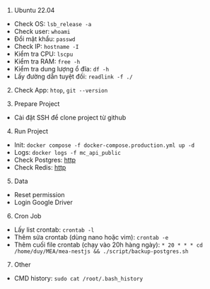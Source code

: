 1. Ubuntu 22.04
- Check OS: `lsb_release -a`
- Check user: `whoami`
- Đổi mật khẩu: `passwd`
- Check IP: `hostname -I`
- Kiểm tra CPU: `lscpu`
- Kiểm tra RAM: `free -h`
- Kiểm tra dung lượng ổ đĩa: `df -h`
- Lấy đường dẫn tuyệt đối: `readlink -f ./`

2. Check App: `htop`, `git --version`

3. Prepare Project
- Cài đặt SSH để clone project từ github

4. Run Project
- Init: `docker compose -f docker-compose.production.yml up -d`
- Logs: `docker logs -f mc_api_public`
- Check Postgres: [http](http://ip.ip.ip.ip:23080)
- Check Redis: [http](http://ip.ip.ip.ip:25540)

5. Data
- Reset permission
- Login Google Driver

6. Cron Job
- Lấy list crontab: `crontab -l`
- Thêm sửa crontab (dùng nano hoặc vim): `crontab -e`
- Thêm cuối file crontab (chạy vào 20h hàng ngày): `* 20 * * * cd /home/duy/MEA/mea-nestjs && ./script/backup-postgres.sh`
7. Other
- CMD history: `sudo cat /root/.bash_history`
